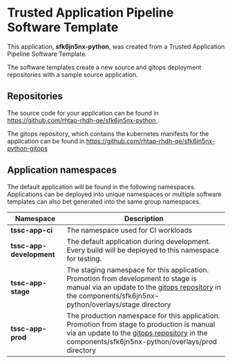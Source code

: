 # Trusted Application Pipeline Software Template

This application, **sfk6jn5nx-python**, was created from a Trusted Application Pipeline Software Template.

The software templates create a new source and gitops deployment repositories with a sample source application. 

## Repositories

The source code for your application can be found in [https://github.com/rhtap-rhdh-qe/sfk6jn5nx-python ](https://github.com/rhtap-rhdh-qe/sfk6jn5nx-python ).
 
The gitops repository, which contains the kubernetes manifests for the application can be found in 
[https://github.com/rhtap-rhdh-qe/sfk6jn5nx-python-gitops ](https://github.com/rhtap-rhdh-qe/sfk6jn5nx-python-gitops ) 

## Application namespaces 

The default application will be found in the following namespaces. Applications can be deployed into unique namespaces or multiple software templates can also bet generated into the same group namespaces.  

|  Namespace   |  Description   |  
| -------- | -------- |
| **tssc-app-ci** | The namespace used for CI workloads |
| **tssc-app-development** | The default application during development. Every build will be deployed to this namespace for testing. |
| **tssc-app-stage** | The staging namespace for this application. Promotion from development to stage is manual via an update to the [gitops repository](https://github.com/rhtap-rhdh-qe/sfk6jn5nx-python-gitops ) in the components/sfk6jn5nx-python/overlays/stage directory |
| **tssc-app-prod** | The production namespace for this application. Promotion from stage to production is manual via an update to the [gitops repository](https://github.com/rhtap-rhdh-qe/sfk6jn5nx-python-gitops ) in the components/sfk6jn5nx-python/overlays/prod directory |